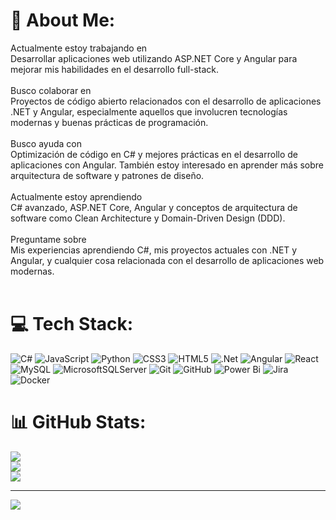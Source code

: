 # 💫 About Me:
Actualmente estoy trabajando en<br>Desarrollar aplicaciones web utilizando ASP.NET Core y Angular para mejorar mis habilidades en el desarrollo full-stack.<br><br>Busco colaborar en<br>Proyectos de código abierto relacionados con el desarrollo de aplicaciones .NET y Angular, especialmente aquellos que involucren tecnologías modernas y buenas prácticas de programación.<br><br>Busco ayuda con<br>Optimización de código en C# y mejores prácticas en el desarrollo de aplicaciones con Angular. También estoy interesado en aprender más sobre arquitectura de software y patrones de diseño.<br><br>Actualmente estoy aprendiendo<br>C# avanzado, ASP.NET Core, Angular y conceptos de arquitectura de software como Clean Architecture y Domain-Driven Design (DDD).<br><br>Preguntame sobre<br>Mis experiencias aprendiendo C#, mis proyectos actuales con .NET y Angular, y cualquier cosa relacionada con el desarrollo de aplicaciones web modernas.<br><br>


# 💻 Tech Stack:
![C#](https://img.shields.io/badge/c%23-%23239120.svg?style=for-the-badge&logo=csharp&logoColor=white) ![JavaScript](https://img.shields.io/badge/javascript-%23323330.svg?style=for-the-badge&logo=javascript&logoColor=%23F7DF1E) ![Python](https://img.shields.io/badge/python-3670A0?style=for-the-badge&logo=python&logoColor=ffdd54) ![CSS3](https://img.shields.io/badge/css3-%231572B6.svg?style=for-the-badge&logo=css3&logoColor=white) ![HTML5](https://img.shields.io/badge/html5-%23E34F26.svg?style=for-the-badge&logo=html5&logoColor=white) ![.Net](https://img.shields.io/badge/.NET-5C2D91?style=for-the-badge&logo=.net&logoColor=white) ![Angular](https://img.shields.io/badge/angular-%23DD0031.svg?style=for-the-badge&logo=angular&logoColor=white) ![React](https://img.shields.io/badge/react-%2320232a.svg?style=for-the-badge&logo=react&logoColor=%2361DAFB) ![MySQL](https://img.shields.io/badge/mysql-4479A1.svg?style=for-the-badge&logo=mysql&logoColor=white) ![MicrosoftSQLServer](https://img.shields.io/badge/Microsoft%20SQL%20Server-CC2927?style=for-the-badge&logo=microsoft%20sql%20server&logoColor=white) ![Git](https://img.shields.io/badge/git-%23F05033.svg?style=for-the-badge&logo=git&logoColor=white) ![GitHub](https://img.shields.io/badge/github-%23121011.svg?style=for-the-badge&logo=github&logoColor=white) ![Power Bi](https://img.shields.io/badge/power_bi-F2C811?style=for-the-badge&logo=powerbi&logoColor=black) ![Jira](https://img.shields.io/badge/jira-%230A0FFF.svg?style=for-the-badge&logo=jira&logoColor=white) ![Docker](https://img.shields.io/badge/docker-%230db7ed.svg?style=for-the-badge&logo=docker&logoColor=white)
# 📊 GitHub Stats:
![](https://github-readme-stats.vercel.app/api?username=BarbaroTV&theme=tokyonight&hide_border=false&include_all_commits=false&count_private=false)<br/>
![](https://github-readme-streak-stats.herokuapp.com/?user=BarbaroTV&theme=tokyonight&hide_border=false)<br/>
![](https://github-readme-stats.vercel.app/api/top-langs/?username=BarbaroTV&theme=tokyonight&hide_border=false&include_all_commits=false&count_private=false&layout=compact)


---
[![](https://visitcount.itsvg.in/api?id=BarbaroTV&icon=0&color=0)](https://visitcount.itsvg.in)

<!-- Proudly created with GPRM ( https://gprm.itsvg.in ) -->
